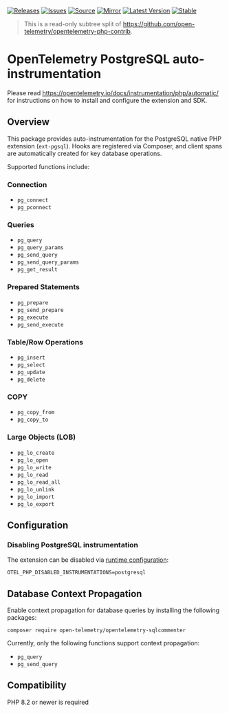 [![Releases](https://img.shields.io/badge/releases-purple)](https://github.com/open-telemetry/opentelemetry-php-contrib/releases)
[![Issues](https://img.shields.io/badge/issues-pink)](https://github.com/open-telemetry/opentelemetry-php/issues)
[![Source](https://img.shields.io/badge/source-contrib-green)](https://github.com/open-telemetry/opentelemetry-php-contrib/tree/main/src/Instrumentation/PostgreSql)
[![Mirror](https://img.shields.io/badge/mirror-opentelemetry--php--contrib-blue)](https://github.com/open-telemetry/opentelemetry-php-contrib)
[![Latest Version](http://poser.pugx.org/open-telemetry/opentelemetry-auto-postgresql/v/unstable)](https://packagist.org/packages/open-telemetry/opentelemetry-auto-postgresql/)
[![Stable](http://poser.pugx.org/open-telemetry/opentelemetry-auto-postgresql/v/stable)](https://packagist.org/packages/open-telemetry/opentelemetry-auto-postgresql/)

> This is a read-only subtree split of https://github.com/open-telemetry/opentelemetry-php-contrib.

# OpenTelemetry PostgreSQL auto-instrumentation

Please read https://opentelemetry.io/docs/instrumentation/php/automatic/ for instructions on how to
install and configure the extension and SDK.

## Overview

This package provides auto-instrumentation for the PostgreSQL native PHP extension (`ext-pgsql`).
Hooks are registered via Composer, and client spans are automatically created for key database operations.

Supported functions include:

### Connection
- `pg_connect`
- `pg_pconnect`

### Queries
- `pg_query`
- `pg_query_params`
- `pg_send_query`
- `pg_send_query_params`
- `pg_get_result`

### Prepared Statements
- `pg_prepare`
- `pg_send_prepare`
- `pg_execute`
- `pg_send_execute`

### Table/Row Operations
- `pg_insert`
- `pg_select`
- `pg_update`
- `pg_delete`

### COPY
- `pg_copy_from`
- `pg_copy_to`

### Large Objects (LOB)
- `pg_lo_create`
- `pg_lo_open`
- `pg_lo_write`
- `pg_lo_read`
- `pg_lo_read_all`
- `pg_lo_unlink`
- `pg_lo_import`
- `pg_lo_export`


## Configuration

### Disabling PostgreSQL instrumentation

The extension can be disabled via [runtime configuration](https://opentelemetry.io/docs/instrumentation/php/sdk/#configuration):

```shell
OTEL_PHP_DISABLED_INSTRUMENTATIONS=postgresql
```

## Database Context Propagation

Enable context propagation for database queries by installing the following packages:
```shell
composer require open-telemetry/opentelemetry-sqlcommenter
```
Currently, only the following functions support context propagation:
* `pg_query`
* `pg_send_query`

## Compatibility

PHP 8.2 or newer is required
